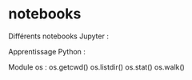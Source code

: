 # notebooks

Différents notebooks Jupyter :

Apprentissage Python :

Module os :
    os.getcwd()
    os.listdir()
    os.stat()
    os.walk()

